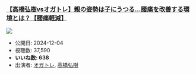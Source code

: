 ### [【高橋弘樹vsオガトレ】親の姿勢は子にうつる…腰痛を改善する環境とは？【腰痛軽減】](https://www.youtube.com/watch?v=Qzi12Bo35pQ)
[![](https://img.youtube.com/vi/Qzi12Bo35pQ/sddefault.jpg)](https://www.youtube.com/watch?v=Qzi12Bo35pQ)
-   公開日: 2024-12-04
-   視聴数: 37,590
-   **いいね数: 638**
-   出演者: [オガトレ](/rehacq_fan/people/オガトレ "wikilink"), [高橋弘樹](/rehacq_fan/people/高橋弘樹 "wikilink")
